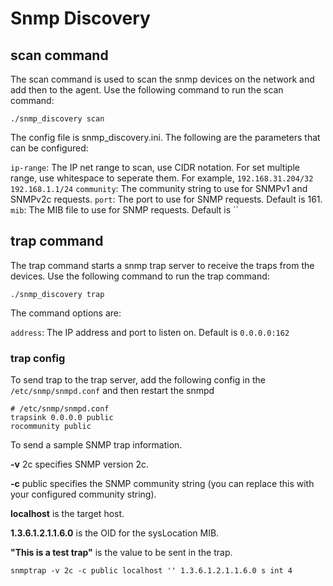 # Snmp Discovery

## scan command

The scan command is used to scan the snmp devices on the network and add then to the agent. Use the following command to
run the scan command:

```
./snmp_discovery scan
```

The config file is snmp_discovery.ini. The following are the parameters that can be configured:

``ip-range``: The IP net range to scan, use CIDR notation. For set multiple range, use whitespace to seperate them. For
example, `192.168.31.204/32 192.168.1.1/24`
``community``: The community string to use for SNMPv1 and SNMPv2c requests.
``port``: The port to use for SNMP requests. Default is 161.
``mib``: The MIB file to use for SNMP requests. Default is ``

## trap command

The trap command starts a snmp trap server to receive the traps from the devices. Use the following command to run the
trap command:

```
./snmp_discovery trap
```

The command options are:

``address``: The IP address and port to listen on. Default is ``0.0.0.0:162``

### trap config
To send trap to the trap server, add the following config in the `/etc/snmp/snmpd.conf` and then restart the snmpd

```
# /etc/snmp/snmpd.conf
trapsink 0.0.0.0 public
rocommunity public
```

To send a sample SNMP trap information.

**-v** 2c specifies SNMP version 2c.

**-c** public specifies the SNMP community string (you can replace this with your configured community string).

**localhost** is the target host.

**1.3.6.1.2.1.1.6.0** is the OID for the sysLocation MIB.

**"This is a test trap"** is the value to be sent in the trap.
```
snmptrap -v 2c -c public localhost '' 1.3.6.1.2.1.1.6.0 s int 4
```